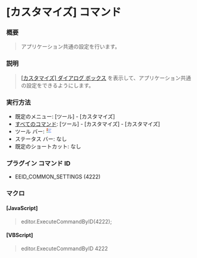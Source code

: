 # \[カスタマイズ\] コマンド

### 概要

> アプリケーション共通の設定を行います。

### 説明

> [\[カスタマイズ\] ダイアログ ボックス](../../dlg/customize/index) を表示して、アプリケーション共通の設定をできるようにします。

### 実行方法

- 既定のメニュー: \[ツール\] \- \[カスタマイズ\]
- [すべてのコマンド](../../glossary/allcommands): \[ツール\] \- \[カスタマイズ\] \- \[カスタマイズ\]
- ツール バー: ![](../../images/commonsettings.gif)
- ステータス バー: なし
- 既定のショートカット: なし

### プラグイン コマンド ID

- EEID\_COMMON\_SETTINGS (4222)

### マクロ

#### \[JavaScript\]

> editor.ExecuteCommandByID(4222);

#### \[VBScript\]

> editor.ExecuteCommandByID 4222